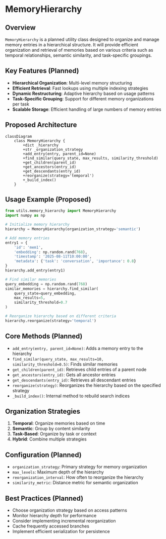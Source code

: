 # MemoryHierarchy

## Overview
`MemoryHierarchy` is a planned utility class designed to organize and manage memory entries in a hierarchical structure. It will provide efficient organization and retrieval of memories based on various criteria such as temporal relationships, semantic similarity, and task-specific groupings.

## Key Features (Planned)
- **Hierarchical Organization**: Multi-level memory structuring
- **Efficient Retrieval**: Fast lookups using multiple indexing strategies
- **Dynamic Restructuring**: Adaptive hierarchy based on usage patterns
- **Task-Specific Grouping**: Support for different memory organizations per task
- **Scalable Storage**: Efficient handling of large numbers of memory entries

## Proposed Architecture
```mermaid
classDiagram
    class MemoryHierarchy {
        +dict _hierarchy
        +str _organization_strategy
        +add_entry(entry, parent_id=None)
        +find_similar(query_state, max_results, similarity_threshold)
        +get_children(parent_id)
        +get_ancestors(entry_id)
        +get_descendants(entry_id)
        +reorganize(strategy='temporal')
        +_build_index()
    }
```

## Usage Example (Proposed)
```python
from utils.memory_hierarchy import MemoryHierarchy
import numpy as np

# Initialize memory hierarchy
hierarchy = MemoryHierarchy(organization_strategy='semantic')

# Add memory entries
entry1 = {
    'id': 'mem1',
    'embedding': np.random.rand(768),
    'timestamp': '2025-08-11T10:00:00',
    'metadata': {'task': 'conversation', 'importance': 0.8}
}
hierarchy.add_entry(entry1)

# Find similar memories
query_embedding = np.random.rand(768)
similar_memories = hierarchy.find_similar(
    query_state=query_embedding,
    max_results=5,
    similarity_threshold=0.7
)

# Reorganize hierarchy based on different criteria
hierarchy.reorganize(strategy='temporal')
```

## Core Methods (Planned)
- `add_entry(entry, parent_id=None)`: Adds a memory entry to the hierarchy
- `find_similar(query_state, max_results=10, similarity_threshold=0.5)`: Finds similar memories
- `get_children(parent_id)`: Retrieves child entries of a parent node
- `get_ancestors(entry_id)`: Gets all ancestor entries
- `get_descendants(entry_id)`: Retrieves all descendant entries
- `reorganize(strategy)`: Reorganizes the hierarchy based on the specified strategy
- `_build_index()`: Internal method to rebuild search indices

## Organization Strategies
1. **Temporal**: Organize memories based on time
2. **Semantic**: Group by content similarity
3. **Task-Based**: Organize by task or context
4. **Hybrid**: Combine multiple strategies

## Configuration (Planned)
- `organization_strategy`: Primary strategy for memory organization
- `max_levels`: Maximum depth of the hierarchy
- `reorganization_interval`: How often to reorganize the hierarchy
- `similarity_metric`: Distance metric for semantic organization

## Best Practices (Planned)
- Choose organization strategy based on access patterns
- Monitor hierarchy depth for performance
- Consider implementing incremental reorganization
- Cache frequently accessed branches
- Implement efficient serialization for persistence
